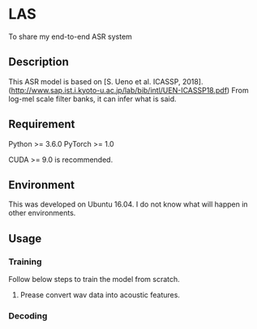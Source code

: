 # LAS
To share my end-to-end ASR system


## Description

This ASR model is based on [S. Ueno et al. ICASSP, 2018].(http://www.sap.ist.i.kyoto-u.ac.jp/lab/bib/intl/UEN-ICASSP18.pdf)
From log-mel scale filter banks, it can infer what is said.


## Requirement

Python >= 3.6.0
PyTorch >= 1.0

CUDA >= 9.0 is recommended.


## Environment

This was developed on Ubuntu 16.04.
I do not know what will happen in other environments.


## Usage
### Training
Follow below steps to train the model from scratch.

1. Prease convert wav data into acoustic features.


### Decoding
